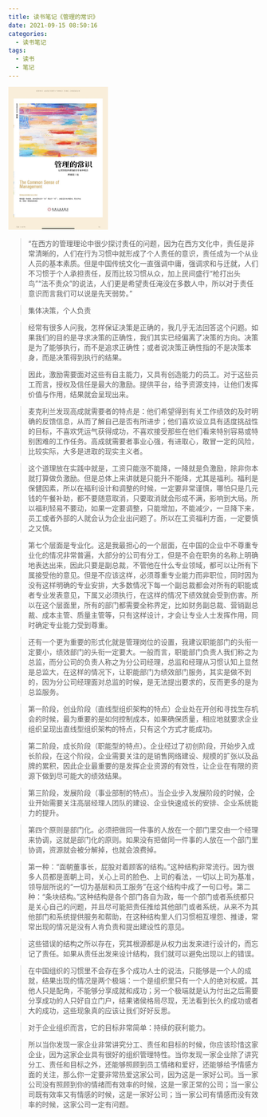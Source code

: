 ```yaml
---
title: 读书笔记《管理的常识》
date: 2021-09-15 08:50:16
categories:
  - 读书笔记
tags:
  - 读书
  - 笔记
---
```


<img src="/asset/the-common-sense-of-management.jpeg" alt="The Common Sense of Management" style="max-width: 200px;">

> “在西方的管理理论中很少探讨责任的问题，因为在西方文化中，责任是非常清晰的，人们在行为习惯中就形成了个人责任的意识，责任成为一个从业人员的基本素质。但是中国传统文化一直强调中庸，强调求和与迁就，人们不习惯于个人承担责任，反而比较习惯从众，加上民间盛行“枪打出头鸟”“法不责众”的说法，人们更是希望责任淹没在多数人中，所以对于责任意识而言我们可以说是先天弱势。”

> 集体决策，个人负责

<!-- more -->

> 经常有很多人问我，怎样保证决策是正确的，我几乎无法回答这个问题。如果我们的目的是寻求决策的正确性，我们其实已经偏离了决策的方向。决策是为了能够执行，而不是追求正确性；或者说决策正确性指的不是决策本身，而是决策得到执行的结果。

> 因此，激励需要面对这些有自主能力，又具有创造能力的员工。对于这些员工而言，授权及信任是最大的激励。提供平台，给予资源支持，让他们发挥价值与作用，结果就会呈现出来。

> 麦克利兰发现高成就需要者的特点是：他们希望得到有关工作绩效的及时明确的反馈信息，从而了解自己是否有所进步；他们喜欢设立具有适度挑战性的目标，不喜欢凭运气获得成功，不喜欢接受那些在他们看来特别容易或特别困难的工作任务。高成就需要者事业心强，有进取心，敢冒一定的风险，比较实际，大多是进取的现实主义者。

> 这个道理放在实践中就是，工资只能涨不能降，一降就是负激励，除非你本就打算做负激励。但是总体上来讲就是只能升不能降，尤其是福利。福利是保健因素，所以在福利设计和调整的时候，一定要非常谨慎，哪怕只是几元钱的午餐补助，都不要随意取消，只要取消就会形成不满，影响到大局。所以福利轻易不要动，如果一定要调整，只能增加，不能减少，一旦降下来，员工或者外部的人就会认为企业出问题了。所以在工资福利方面，一定要慎之又慎。

> 第七个层面是专业化。这是我最担心的一个层面，在中国的企业中不尊重专业化的情况非常普遍，大部分的公司有分工，但是不会在职务的名称上明确地表达出来，因此只要是副总裁，不管他在什么专业领域，都可以让所有下属接受他的意见。但是不应该这样，必须尊重专业能力而非职位，同时因为没有这样明确的专业安排，大多数情况下每一个副总裁都会对所有的职能或者专业发表意见，下属又必须执行，在这样的情况下绩效就会受到伤害。所以在这个层面里，所有的部门都需要全称界定，比如财务副总裁、营销副总裁、成本主管、质量主管等，只有这样设计，才会让专业人士发挥作用，同时确定专业能力受到尊重。

> 还有一个更为重要的形式化就是管理岗位的设置，我建议职能部门的头衔一定要小，绩效部门的头衔一定要大。一般而言，职能部门负责人我们称之为总监，而分公司的负责人称之为分公司经理，总监和经理从习惯认知上显然是总监大，在这样的情况下，让职能部门为绩效部门服务，其实是做不到的，因为分公司经理面对总监的时候，是无法提出要求的，反而更多的是为总监服务。

> 第一阶段，创业阶段（直线型组织架构的特点）企业处在开创和寻找生存机会的时候，最为重要的是如何控制成本，如果确保质量，相应地就要求企业组织呈现出直线型组织架构的特点，只有这个方式才能成功。

> 第二阶段，成长阶段（职能型的特点）。企业经过了初创阶段，开始步入成长阶段，在这个阶段，企业需要关注的是销售网络建设、规模的扩张以及品牌的累积，因此企业最重要的是发挥企业资源的有效性，让企业在有限的资源下做到尽可能大的绩效结果。

> 第三阶段，发展阶段（事业部制的特点）。当企业步入发展阶段的时候，企业开始需要关注高层经理人团队的建设、企业快速成长的安排、企业系统能力的提升。

> 第四个原则是部门化。必须把做同一件事的人放在一个部门里交由一个经理来协调，这就是部门化的原则。如果没有把做同一件事的人放在一个部门里协调，资源就会被分解掉，也就会浪费掉。

> 第一种：“面朝董事长，屁股对着顾客的结构。”这种结构非常流行。因为很多人员都是面朝上司，关心上司的脸色、上司的看法，一切以上司为基准，领导层所说的“一切为基层和员工服务”在这个结构中成了一句口号。第二种：“条块结构。”这种结构是各个部门各自为政，每一个部门或者系统都只是关心自己的问题，并且尽可能把责任推给其他部门或者系统，从来不为其他部门和系统提供服务和帮助，在这种结构里人们习惯相互埋怨、推诿，常常出现的情况是没有人肯负责和提出建设性的意见。

> 这些错误的结构之所以存在，究其根源都是从权力出发来进行设计的，而忘记了责任。如果从责任出发来设计结构，我们就可以避免出现以上的错误。

> 在中国组织的习惯里不会存在多个成功人士的说法，只能够是一个人的成就，结果出现的情况是两个极端：一个是组织里只有一个人的绝对权威，其他人只是配角，不能够分享成就和成功；另一个极端就是认为付出之后需要分享成功的人只好自立门户，结果诸侯格局尽现，无法看到长久的成功或者大的成功，这些现象真的应该让我们好好反思。

> 对于企业组织而言，它的目标非常简单：持续的获利能力。

> 所以当你发现一家企业非常讲究分工、责任和目标的时候，你应该珍惜这家企业，因为这家企业具有很好的组织管理特性。当你发现一家企业除了讲究分工、责任和目标之外，还能够照顾到员工情绪和爱好，还能够给予情感方面的关注，那么你一定要非常热爱这家公司，因为这是一家好公司。当一家公司没有照顾到你的情绪而有效率的时候，这是一家正常的公司；当一家公司既有效率又有情感的时候，这是一家好公司；当一家公司有情感而没有效率的时候，这家公司一定有问题。
